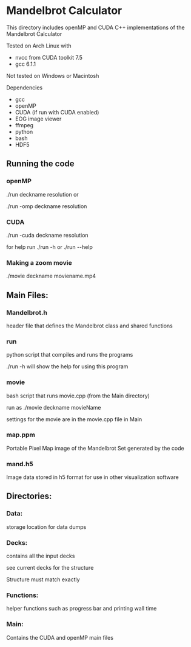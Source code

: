 # Mandelbrot Calculator

This directory includes openMP and CUDA C++ implementations of the Mandelbrot Calculator

Tested on Arch Linux with
* nvcc from CUDA toolkit 7.5
* gcc 6.1.1

Not tested on Windows or Macintosh 
	
Dependencies 
* gcc
* openMP
* CUDA (if run with CUDA enabled)
* EOG image viewer
* ffmpeg 
* python
* bash
* HDF5

## Running the code 
### openMP
./run deckname resolution or 

./run -omp deckname resolution
	
### CUDA
./run -cuda deckname resolution 
	
for help run ./run -h or ./run --help 

### Making a zoom movie 
./movie deckname moviename.mp4 

## Main Files:

### Mandelbrot.h 
header file that defines the Mandelbrot class and shared functions 
	
### run
python script that compiles and runs the programs

./run -h will show the help for using this program 
	
### movie
bash script that runs movie.cpp (from the Main directory)
	
run as ./movie deckname movieName 
	
settings for the movie are in the movie.cpp file in Main 

### map.ppm	
Portable Pixel Map image of the Mandelbrot Set generated by the code 

### mand.h5 
Image data stored in h5 format for use in other visualization software 

## Directories:
### Data:
storage location for data dumps
	
### Decks:
contains all the input decks

see current decks for the structure

Structure must match exactly 
		
### Functions:
helper functions such as progress bar and printing wall time 

### Main:
Contains the CUDA and openMP main files 
